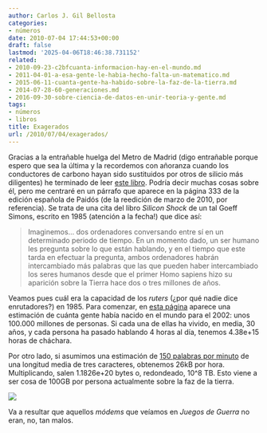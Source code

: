 ```yaml
---
author: Carlos J. Gil Bellosta
categories:
- números
date: 2010-07-04 17:44:53+00:00
draft: false
lastmod: '2025-04-06T18:46:38.731152'
related:
- 2010-09-23-c2bfcuanta-informacion-hay-en-el-mundo.md
- 2011-04-01-a-esa-gente-le-habia-hecho-falta-un-matematico.md
- 2015-06-11-cuanta-gente-ha-habido-sobre-la-faz-de-la-tierra.md
- 2014-07-28-60-generaciones.md
- 2016-09-30-sobre-ciencia-de-datos-en-unir-teoria-y-gente.md
tags:
- números
- libros
title: Exagerados
url: /2010/07/04/exagerados/
---
```


Gracias a la entrañable huelga del Metro de Madrid (digo entrañable porque espero que sea la última y la recordemos con añoranza cuando los conductores de carbono hayan sido sustituidos por otros de silicio más diligentes) he terminado de leer [este libro](http://espaciolibros.com/el-fin-del-trabajo-de-jeremy-rifkin/). Podría decir muchas cosas sobre él, pero me centraré en un párrafo que aparece en la página 333 de la edición española de Paidós (de la reedición de marzo de 2010, por referencia). Se trata de una cita del libro _Silicon Shock_ de un tal Goeff Simons, escrito en 1985 (atención a la fecha!) que dice así:

>Imaginemos... dos ordenadores conversando entre sí en un determinado periodo de tiempo. En un momento dado, un ser humano les pregunta sobre lo que están hablando, y en el tiempo que este tarda en efectuar la pregunta, ambos ordenadores habrán intercambiado más palabras que las que pueden haber intercambiado los seres humanos desde que el primer Homo sapiens hizo su aparición sobre la Tierra hace dos o tres millones de años.

Veamos pues cuál era la capacidad de los _ruters_ (¿por qué nadie dice enrutadores?) en 1985. Para comenzar, en [esta página](http://www.prb.org/articles/2002/howmanypeoplehaveeverlivedonearth.aspx) aparece una estimación de cuánta gente había nacido en el mundo para el 2002: unos 100.000 millones de personas. Si cada una de ellas ha vivido, en media, 30 años, y cada persona ha pasado hablando 4 horas al día, tenemos 4.38e+15 horas de cháchara.

Por otro lado, si asumimos una estimación de [150 palabras por minuto](http://en.wikipedia.org/wiki/Words_per_minute) de una longitud media de tres caracteres, obtenemos 26kB por hora. Multiplicando, salen 1.1826e+20 bytes o, redondeado, 10^8 TB. Esto viene a ser cosa de 100GB por persona actualmente sobre la faz de la tierra.

[![](/wp-uploads/2010/07/modem-prehistorico-569x316.jpg)
](/wp-uploads/2010/07/modem-prehistorico-569x316.jpg)

Va a resultar que aquellos _módems_ que veíamos en _Juegos de Guerra_ no eran, no, tan malos.